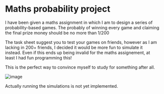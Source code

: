 # Maths probability project

I have been given a maths assignment in which I am to design a series of probability-based games. The probably of winning every game and claiming the final prize money should be no more than 1/200

The task sheet suggest you to test your games on friends, however as I am lacking in 200+ friends, I decided it would be more fun to simulate it instead. Even if this ends up being invalid for the maths assignement, at least I had fun programming this!

This is the perfect way to convince myself to study for something after all.

![image](https://cdn.discordapp.com/attachments/577832597686583310/988456471035514950/Screen_Shot_2022-06-20_at_22.51.28.png)

Actually running the simulations is not yet implemented.